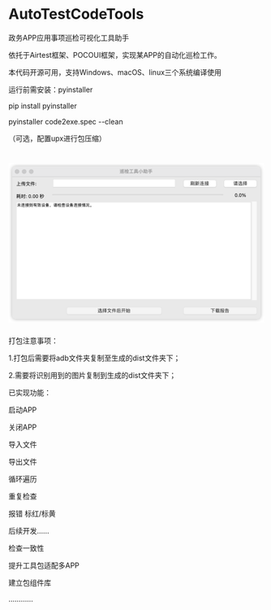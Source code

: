 # AutoTestCodeTools
政务APP应用事项巡检可视化工具助手

依托于Airtest框架、POCOUI框架，实现某APP的自动化巡检工作。

本代码开源可用，支持Windows、macOS、linux三个系统编译使用

运行前需安装：pyinstaller

pip install pyinstaller

pyinstaller code2exe.spec --clean

（可选，配置upx进行包压缩）

![iShot_2024-10-16_19.10.56](./webpictures/demo.png)
=======
打包注意事项：

1.打包后需要将adb文件夹复制至生成的dist文件夹下；

2.需要将识别用到的图片复制到生成的dist文件夹下；



已实现功能：

启动APP

关闭APP

导入文件

导出文件

循环遍历

重复检查

报错 标红/标黄



后续开发……

检查一致性

提升工具包适配多APP

建立包组件库

…………
